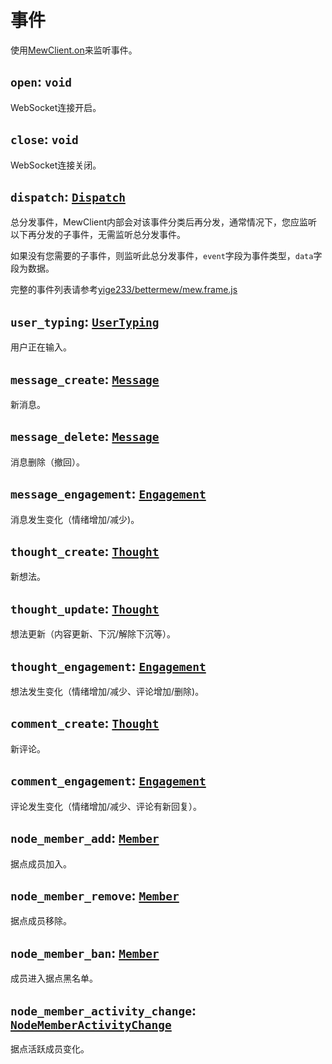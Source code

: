 # 事件

使用[MewClient.on](./api/classes/MewClient.md#on)来监听事件。

## `open`: `void`
WebSocket连接开启。

## `close`: `void`
WebSocket连接关闭。

## `dispatch`: [`Dispatch`](./api/interfaces/Dispatch.md)
总分发事件，MewClient内部会对该事件分类后再分发，通常情况下，您应监听以下再分发的子事件，无需监听总分发事件。

如果没有您需要的子事件，则监听此总分发事件，`event`字段为事件类型，`data`字段为数据。

完整的事件列表请参考[yige233/bettermew/mew.frame.js](https://github.com/yige233/bettermew/blob/main/mew.frame.js)

## `user_typing`: [`UserTyping`](./api/interfaces/UserTyping.md)
用户正在输入。

## `message_create`: [`Message`](./api/interfaces/Message.md) 
新消息。

## `message_delete`: [`Message`](./api/interfaces/Message.md) 
消息删除（撤回）。

## `message_engagement`: [`Engagement`](./api/interfaces/Engagement.md)
消息发生变化（情绪增加/减少)。

## `thought_create`: [`Thought`](./api/interfaces/Thought.md)
新想法。

## `thought_update`: [`Thought`](./api/interfaces/Thought.md)
想法更新（内容更新、下沉/解除下沉等）。

## `thought_engagement`: [`Engagement`](./api/interfaces/Engagement.md)
想法发生变化（情绪增加/减少、评论增加/删除)。

## `comment_create`: [`Thought`](./api/interfaces/Comment.md)
新评论。

## `comment_engagement`: [`Engagement`](./api/interfaces/Engagement.md)
评论发生变化（情绪增加/减少、评论有新回复）。

## `node_member_add`: [`Member`](./api/interfaces/Member.md)
据点成员加入。

## `node_member_remove`: [`Member`](./api/interfaces/Member.md)
据点成员移除。

## `node_member_ban`: [`Member`](./api/interfaces/Member.md)
成员进入据点黑名单。

## `node_member_activity_change`: [`NodeMemberActivityChange`](./api/interfaces/NodeMemberActivityChange.md)
据点活跃成员变化。
